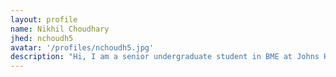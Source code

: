```yaml
---
layout: profile
name: Nikhil Choudhary
jhed: nchoudh5
avatar: '/profiles/nchoudh5.jpg'
description: "Hi, I am a senior undergraduate student in BME at Johns Hopkins University. In my free time I enjoy playing tennis and pickleball, traveling to new places and apending time with friends. I'm looking forwards to learning more about genomic data visualization!"
---
```

